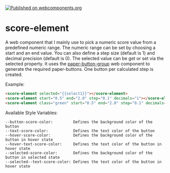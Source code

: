 [![Published on webcomponents.org](https://img.shields.io/badge/webcomponents.org-published-blue.svg)](https://www.webcomponents.org/element/Protoss78/score-element)

# score-element
A web component that I mainly use to pick a numeric score value from a predefined numeric range. The numeric range can be set by choosing a start and an end value. You can also define a step size (default is 1) and decimal precision (default is 0). The selected value can be get or set via the selected property. It uses the <a href="https://github.com/Protoss78/paper-button-group">paper-button-group</a> web component to generate the required paper-buttons. One button per calculated step is created.

Example:
<!---
```
<custom-element-demo>
  <template>
    <script src="../webcomponentsjs/webcomponents-lite.js"></script>
    <link rel="import" href="../paper-styles/paper-styles.html">
    <link rel="import" href="score-element.html">
    <style>
      score-element {
        --hover-score-color: var(--paper-light-green-200);
        --selected-score-color: var(--paper-light-green-500);
        --selected--text-score-color: white;
      }
    </style>
    <next-code-block></next-code-block>
  </template>
</custom-element-demo>
```
-->
```html
<score-element selected="{{select1}}"></score-element>
<score-element start="0.5" end="2.0" step="0.1" decimals="1"></score-element>
<score-element class="green" start="0.5" end="2.0" step="0.1" decimals="1" ltr></score-element>
```

Available Style Variables:
```
--button-score-color:         Defines the background color of the button
--text-score-color:           Defines the text color of the button
--hover-score-color:          Defines the background color of the button in hover state
--hover-text-score-color:     Defines the text color of the button in hover state
--selected-score-color:       Defines the background color of the button in selected state
--selected--text-score-color: Defines the text color of the button in hover state
```
